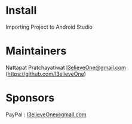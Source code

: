 # Install

Importing Project to Android Studio

# Maintainers

Nattapat Pratchayatiwat l3elieveOne@gmail.com (https://github.com/l3elieveOne)

# Sponsors

PayPal : l3elieveOne@gmail.com
